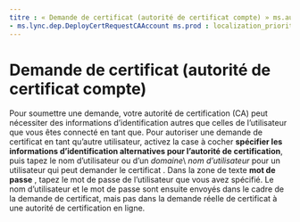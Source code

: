 ```yaml
---
titre : « Demande de certificat (autorité de certificat compte) » ms.author : jambirk auteur : Gestionnaire de jambirk : serdars ms.date : ms.audience du 17/11/2014 : ITPro ms.topic : article de f1_keywords :
- ms.lync.dep.DeployCertRequestCAAccount ms.prod : localization_priority de Skype pour entreprise itpro : ms.assetid Normal : 6251322d-ac36-4760-b467-bcd543af22aa description : « pour soumettre une demande, votre autorité de certification (CA) peut-être nécessiter les informations d’identification autres que celles de l’utilisateur que vous êtes connecté en tant que. Pour autoriser une demande de certificat en tant qu’autre utilisateur, activez les case à cocher spécifier autres informations d’identification de l’autorité de certification et tapez le nom d’utilisateur ou d’un domaine pour un utilisateur qui peut demander le certificat. Dans la zone de texte mot de passe, tapez le mot de passe de l’utilisateur que vous avez spécifié. Le nom d’utilisateur et le mot de passe sont ensuite envoyés dans le cadre de la demande de certificat, mais pas dans la demande réelle de certificat à une autorité de certification en ligne. »
---
```


# <a name="certificate-request-certificate-authority-account"></a>Demande de certificat (autorité de certificat compte)
 
Pour soumettre une demande, votre autorité de certification (CA) peut nécessiter des informations d’identification autres que celles de l’utilisateur que vous êtes connecté en tant que. Pour autoriser une demande de certificat en tant qu’autre utilisateur, activez la case à cocher **spécifier les informations d’identification alternatives pour l’autorité de certification**, puis tapez le nom d’utilisateur ou d’un _domaine_\ _nom d’utilisateur_ pour un utilisateur qui peut demander le certificat . Dans la zone de texte **mot de passe** , tapez le mot de passe de l’utilisateur que vous avez spécifié. Le nom d’utilisateur et le mot de passe sont ensuite envoyés dans le cadre de la demande de certificat, mais pas dans la demande réelle de certificat à une autorité de certification en ligne.
  

